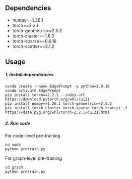 ## Dependencies
- numpy==1.26.1
- torch==2.2.1  
- torch-geometric==2.5.2  
- torch-cluster==1.6.3  
- torch-sparse==0.6.18   
- torch-scatter==2.1.2  


## Usage
##### 1. Install dependencies
```
conda create --name EdgePrompt -y python=3.9.18
conda activate EdgePrompt
pip install torch==2.2.1 --index-url https://download.pytorch.org/whl/cu121
pip install numpy==1.26.1 torch-geometric==2.5.2
pip install torch-cluster torch-sparse torch-scatter -f https://data.pyg.org/whl/torch-2.2.1+cu121.html
```
##### 2. Run code
For node-level pre-training
```
cd node
python pretrain.py
```
For graph-level pre-training
```
cd graph
python pretrain.py
```

## 
